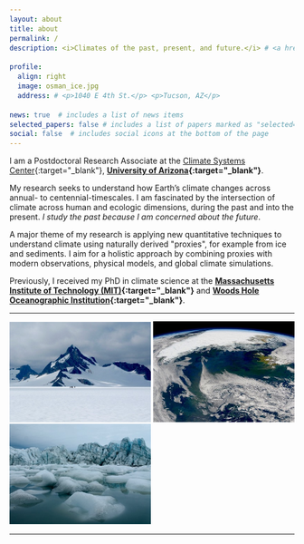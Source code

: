 ```yaml
---
layout: about
title: about
permalink: /
description: <i>Climates of the past, present, and future.</i> # <a href="#">Affiliations</a>.

profile:
  align: right
  image: osman_ice.jpg
  address: # <p>1040 E 4th St.</p> <p>Tucson, AZ</p>

news: true  # includes a list of news items
selected_papers: false # includes a list of papers marked as "selected={true}"
social: false  # includes social icons at the bottom of the page
---
```



I am a Postdoctoral Research Associate at the [Climate Systems Center](https://www.climatesystemscenter.org/){:target="\_blank"}, <b>[University of Arizona](https://www.geo.arizona.edu/~jesst/){:target="\_blank"}</b>.  

My research seeks to understand how Earth’s climate changes across annual- to centennial-timescales.  I am fascinated by the intersection of climate across human and ecologic dimensions, during the past and into the present. <i>I study the past because I am concerned about the future</i>.  

A major theme of my research is applying new quantitative techniques to understand climate using naturally derived "proxies", for example from ice and sediments.  I aim for a holistic approach by combining proxies with modern observations, physical models, and global climate simulations.

Previously, I received my PhD in climate science at the <b>[Massachusetts Institute of Technology (MIT)](https://eapsweb.mit.edu/){:target="\_blank"}</b> and <b>[Woods Hole Oceanographic Institution](https://www.whoi.edu/){:target="\_blank"}</b>.

***

<p float="center">
  <img src="/assets/img/about/about-img1.jpg" width="250" />
  <img src="/assets/img/about/about-img3.jpg" width="250" />
  <img src="/assets/img/about/about-img2.jpg" width="250" />
</p>

***

<!-- ### research -->
